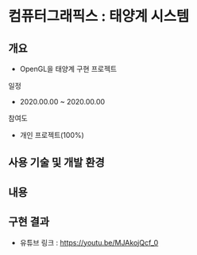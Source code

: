 # 컴퓨터그래픽스 : 태양계 시스템
## 개요
- OpenGL을 태양계 구현 프로젝트

일정

- 2020.00.00 ~ 2020.00.00

참여도

- 개인 프로젝트(100%)

## 사용 기술 및 개발 환경


## 내용


## 구현 결과

- 유튜브 링크 : <https://youtu.be/MJAkojQcf_0>
